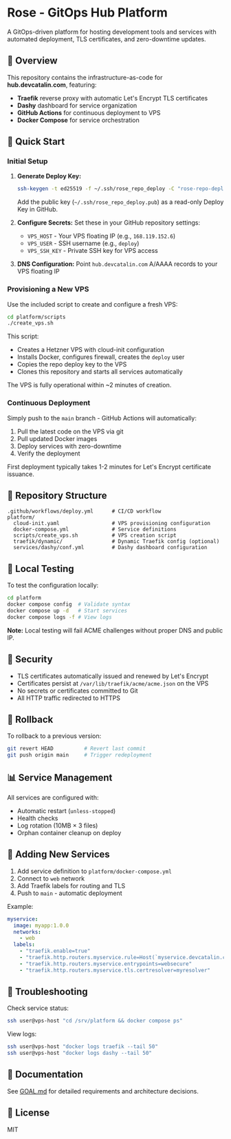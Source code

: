 # Rose - GitOps Hub Platform

A GitOps-driven platform for hosting development tools and services with automated deployment, TLS certificates, and zero-downtime updates.

## 🎯 Overview

This repository contains the infrastructure-as-code for **hub.devcatalin.com**, featuring:

- **Traefik** reverse proxy with automatic Let's Encrypt TLS certificates
- **Dashy** dashboard for service organization
- **GitHub Actions** for continuous deployment to VPS
- **Docker Compose** for service orchestration

## 🚀 Quick Start

### Initial Setup

1. **Generate Deploy Key:**

   ```bash
   ssh-keygen -t ed25519 -f ~/.ssh/rose_repo_deploy -C "rose-repo-deploy" -N ""
   ```

   Add the public key (`~/.ssh/rose_repo_deploy.pub`) as a read-only Deploy Key in GitHub.

2. **Configure Secrets:**
   Set these in your GitHub repository settings:

   - `VPS_HOST` - Your VPS floating IP (e.g., `168.119.152.6`)
   - `VPS_USER` - SSH username (e.g., `deploy`)
   - `VPS_SSH_KEY` - Private SSH key for VPS access

3. **DNS Configuration:**
   Point `hub.devcatalin.com` A/AAAA records to your VPS floating IP

### Provisioning a New VPS

Use the included script to create and configure a fresh VPS:

```bash
cd platform/scripts
./create_vps.sh
```

This script:

- Creates a Hetzner VPS with cloud-init configuration
- Installs Docker, configures firewall, creates the `deploy` user
- Copies the repo deploy key to the VPS
- Clones this repository and starts all services automatically

The VPS is fully operational within ~2 minutes of creation.

### Continuous Deployment

Simply push to the `main` branch - GitHub Actions will automatically:

1. Pull the latest code on the VPS via git
2. Pull updated Docker images
3. Deploy services with zero-downtime
4. Verify the deployment

First deployment typically takes 1-2 minutes for Let's Encrypt certificate issuance.

## 📁 Repository Structure

```
.github/workflows/deploy.yml      # CI/CD workflow
platform/
  cloud-init.yaml                 # VPS provisioning configuration
  docker-compose.yml              # Service definitions
  scripts/create_vps.sh           # VPS creation script
  traefik/dynamic/                # Dynamic Traefik config (optional)
  services/dashy/conf.yml         # Dashy dashboard configuration
```

## 🔧 Local Testing

To test the configuration locally:

```bash
cd platform
docker compose config  # Validate syntax
docker compose up -d   # Start services
docker compose logs -f # View logs
```

**Note:** Local testing will fail ACME challenges without proper DNS and public IP.

## 🔐 Security

- TLS certificates automatically issued and renewed by Let's Encrypt
- Certificates persist at `/var/lib/traefik/acme/acme.json` on the VPS
- No secrets or certificates committed to Git
- All HTTP traffic redirected to HTTPS

## 🔄 Rollback

To rollback to a previous version:

```bash
git revert HEAD          # Revert last commit
git push origin main     # Trigger redeployment
```

## 📊 Service Management

All services are configured with:

- Automatic restart (`unless-stopped`)
- Health checks
- Log rotation (10MB × 3 files)
- Orphan container cleanup on deploy

## 📝 Adding New Services

1. Add service definition to `platform/docker-compose.yml`
2. Connect to `web` network
3. Add Traefik labels for routing and TLS
4. Push to `main` - automatic deployment

Example:

```yaml
myservice:
  image: myapp:1.0.0
  networks:
    - web
  labels:
    - "traefik.enable=true"
    - "traefik.http.routers.myservice.rule=Host(`myservice.devcatalin.com`)"
    - "traefik.http.routers.myservice.entrypoints=websecure"
    - "traefik.http.routers.myservice.tls.certresolver=myresolver"
```

## 🐛 Troubleshooting

Check service status:

```bash
ssh user@vps-host "cd /srv/platform && docker compose ps"
```

View logs:

```bash
ssh user@vps-host "docker logs traefik --tail 50"
ssh user@vps-host "docker logs dashy --tail 50"
```

## 📖 Documentation

See [GOAL.md](./GOAL.md) for detailed requirements and architecture decisions.

## 📜 License

MIT
